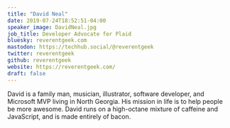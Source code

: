 ```yaml
---
title: "David Neal"
date: 2019-07-24T18:52:51-04:00
speaker_image: DavidNeal.jpg
job_title: Developer Advocate for Plaid
bluesky: reverentgeek.com
mastodon: https://techhub.social/@reverentgeek
twitter: reverentgeek
github: reverentgeek
website: https://reverentgeek.com/
draft: false
---
```


David is a family man, musician, illustrator, software developer, and Microsoft MVP living in North Georgia. His mission in life is to help people be more awesome. David runs on a high-octane mixture of caffeine and JavaScript, and is made entirely of bacon.
